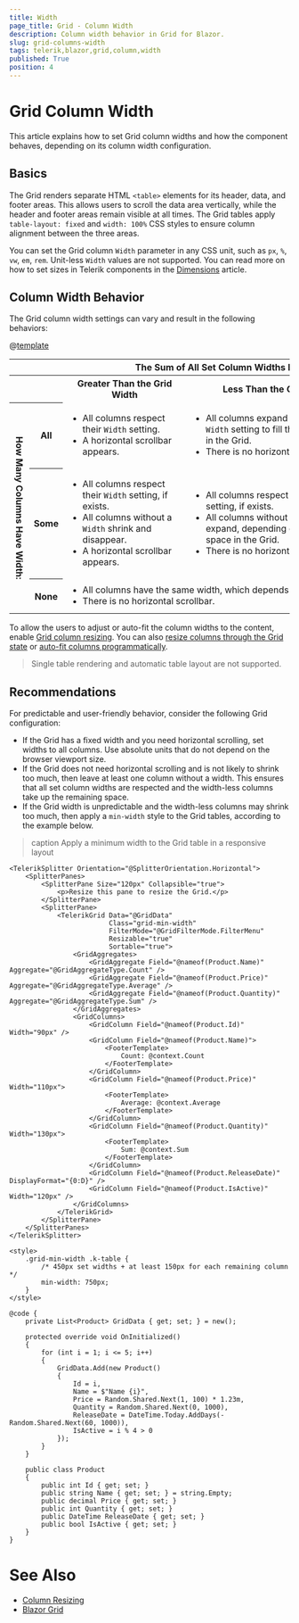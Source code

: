 ```yaml
---
title: Width
page_title: Grid - Column Width
description: Column width behavior in Grid for Blazor.
slug: grid-columns-width
tags: telerik,blazor,grid,column,width
published: True
position: 4
---
```


# Grid Column Width

This article explains how to set Grid column widths and how the component behaves, depending on its column width configuration.

## Basics

The Grid renders separate HTML `<table>` elements for its header, data, and footer areas. This allows users to scroll the data area vertically, while the header and footer areas remain visible at all times. The Grid tables apply `table-layout: fixed` and `width: 100%` CSS styles to ensure column alignment between the three areas.

You can set the Grid column `Width` parameter in any CSS unit, such as `px`, `%`, `vw`, `em`, `rem`. Unit-less `Width` values are not supported. You can read more on how to set sizes in Telerik components in the [Dimensions](slug:common-features/dimensions) article.

## Column Width Behavior

The Grid column width settings can vary and result in the following behaviors:

@[template](/_contentTemplates/common/parameters-table-styles.md#multidimensional-table)

<table class="multi-dimensional-table">
    <colgroup><col style="width: 112px" /><col style="width: 70px" /><col /><col /></colgroup>
    <tr>
        <th>&nbsp;</th>
        <th>&nbsp;</th>
        <th colspan="2">The Sum of All Set Column Widths Is:</th>
    </tr>
    <tr>
        <th>&nbsp;</th>
        <th>&nbsp;</th>
        <th>Greater Than the Grid Width</th>
        <th>Less Than the Grid Width</th>
    </tr>
    <tr>
        <th style="writing-mode: vertical-lr;" rowspan="3">How Many Columns Have Width:</th>
        <th>All</th>
        <td><ul><li>All columns respect their <code>Width</code> setting.</li><li>A horizontal scrollbar appears.</li></ul></td>
        <td><ul><li>All columns expand beyond their <code>Width</code> setting to fill the available space in the Grid.</li><li>There is no horizontal scrollbar.</li></ul></td>
    </tr>
    <tr>
        <th>Some</th>
        <td><ul><li>All columns respect their <code>Width</code> setting, if exists.</li><li>All columns without a <code>Width</code> shrink and disappear.</li><li>A horizontal scrollbar appears.</li></ul></td>
        <td><ul><li>All columns respect their <code>Width</code> setting, if exists.</li><li>All columns without a <code>Width</code> shrink or expand, depending on the remaining space in the Grid.</li><li>There is no horizontal scrollbar.</li></ul></td>
    </tr>
    <tr>
        <th>None</th>
        <td colspan="2"><ul style="margin: .5em auto; width: max-content;"><li>All columns have the same width, which depends on the Grid width.</li><li>There is no horizontal scrollbar.</li></ul></td>
    </tr>
</table>

To allow the users to adjust or auto-fit the column widths to the content, enable [Grid column resizing](slug:components/grid/columns/resize). You can also [resize columns through the Grid state](slug:grid-state#setstateasync) or [auto-fit columns programmatically](slug:components/grid/columns/resize#autofit-columns).

> Single table rendering and automatic table layout are not supported.

## Recommendations

For predictable and user-friendly behavior, consider the following Grid configuration:

* If the Grid has a fixed width and you need horizontal scrolling, set widths to all columns. Use absolute units that do not depend on the browser viewport size.
* If the Grid does not need horizontal scrolling and is not likely to shrink too much, then leave at least one column without a width. This ensures that all set column widths are respected and the width-less columns take up the remaining space.
* If the Grid width is unpredictable and the width-less columns may shrink too much, then apply a `min-width` style to the Grid tables, according to the example below.

>caption Apply a minimum width to the Grid table in a responsive layout

````RAZOR
<TelerikSplitter Orientation="@SplitterOrientation.Horizontal">
    <SplitterPanes>
        <SplitterPane Size="120px" Collapsible="true">
            <p>Resize this pane to resize the Grid.</p>
        </SplitterPane>
        <SplitterPane>
            <TelerikGrid Data="@GridData"
                         Class="grid-min-width"
                         FilterMode="@GridFilterMode.FilterMenu"
                         Resizable="true"
                         Sortable="true">
                <GridAggregates>
                    <GridAggregate Field="@nameof(Product.Name)" Aggregate="@GridAggregateType.Count" />
                    <GridAggregate Field="@nameof(Product.Price)" Aggregate="@GridAggregateType.Average" />
                    <GridAggregate Field="@nameof(Product.Quantity)" Aggregate="@GridAggregateType.Sum" />
                </GridAggregates>
                <GridColumns>
                    <GridColumn Field="@nameof(Product.Id)" Width="90px" />
                    <GridColumn Field="@nameof(Product.Name)">
                        <FooterTemplate>
                            Count: @context.Count
                        </FooterTemplate>
                    </GridColumn>
                    <GridColumn Field="@nameof(Product.Price)" Width="110px">
                        <FooterTemplate>
                            Average: @context.Average
                        </FooterTemplate>
                    </GridColumn>
                    <GridColumn Field="@nameof(Product.Quantity)" Width="130px">
                        <FooterTemplate>
                            Sum: @context.Sum
                        </FooterTemplate>
                    </GridColumn>
                    <GridColumn Field="@nameof(Product.ReleaseDate)" DisplayFormat="{0:D}" />
                    <GridColumn Field="@nameof(Product.IsActive)" Width="120px" />
                </GridColumns>
            </TelerikGrid>
        </SplitterPane>
    </SplitterPanes>
</TelerikSplitter>

<style>
    .grid-min-width .k-table {
        /* 450px set widths + at least 150px for each remaining column */
        min-width: 750px;
    }
</style>

@code {
    private List<Product> GridData { get; set; } = new();

    protected override void OnInitialized()
    {
        for (int i = 1; i <= 5; i++)
        {
            GridData.Add(new Product()
            {
                Id = i,
                Name = $"Name {i}",
                Price = Random.Shared.Next(1, 100) * 1.23m,
                Quantity = Random.Shared.Next(0, 1000),
                ReleaseDate = DateTime.Today.AddDays(-Random.Shared.Next(60, 1000)),
                IsActive = i % 4 > 0
            });
        }
    }

    public class Product
    {
        public int Id { get; set; }
        public string Name { get; set; } = string.Empty;
        public decimal Price { get; set; }
        public int Quantity { get; set; }
        public DateTime ReleaseDate { get; set; }
        public bool IsActive { get; set; }
    }
}
````

# See Also

* [Column Resizing](slug:components/grid/columns/resize)
* [Blazor Grid](slug:grid-overview)
